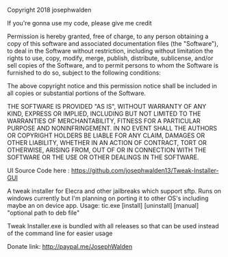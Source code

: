 Copyright 2018 josephwalden

If you're gonna use my code, please give me credit

Permission is hereby granted, free of charge, to any person obtaining a copy of this software and associated documentation files (the "Software"), to deal in the Software without restriction, including without limitation the rights to use, copy, modify, merge, publish, distribute, sublicense, and/or sell copies of the Software, and to permit persons to whom the Software is furnished to do so, subject to the following conditions:

The above copyright notice and this permission notice shall be included in all copies or substantial portions of the Software.

THE SOFTWARE IS PROVIDED "AS IS", WITHOUT WARRANTY OF ANY KIND, EXPRESS OR IMPLIED, INCLUDING BUT NOT LIMITED TO THE WARRANTIES OF MERCHANTABILITY, FITNESS FOR A PARTICULAR PURPOSE AND NONINFRINGEMENT. IN NO EVENT SHALL THE AUTHORS OR COPYRIGHT HOLDERS BE LIABLE FOR ANY CLAIM, DAMAGES OR OTHER LIABILITY, WHETHER IN AN ACTION OF CONTRACT, TORT OR OTHERWISE, ARISING FROM, OUT OF OR IN CONNECTION WITH THE SOFTWARE OR THE USE OR OTHER DEALINGS IN THE SOFTWARE.

UI Source Code here : https://github.com/josephwalden13/Tweak-Installer-GUI

A tweak installer for Elecra and other jailbreaks which support sftp. Runs on windows currently but I'm planning on porting it to other OS's including maybe an on device app. 
Usage: 
  tic.exe [install] [uninstall] [manual] "optional path to deb file"

Tweak Installer.exe is bundled with all releases so that can be used instead of the command line for easier usage

Donate link: http://paypal.me/JosephWalden
